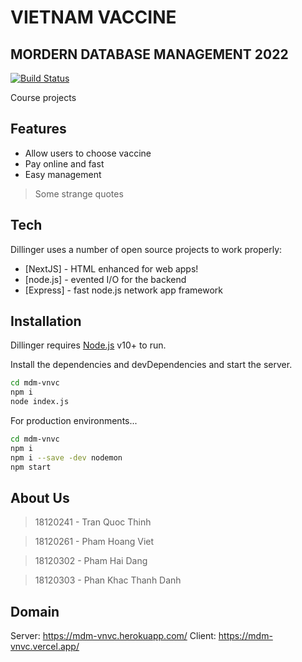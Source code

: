 # VIETNAM VACCINE
## MORDERN DATABASE MANAGEMENT 2022


[![Build Status](https://travis-ci.org/joemccann/dillinger.svg?branch=master)](https://travis-ci.org/joemccann/dillinger)

Course projects

## Features

- Allow users to choose vaccine
- Pay online and fast
- Easy management


> Some strange quotes

## Tech

Dillinger uses a number of open source projects to work properly:

- [NextJS] - HTML enhanced for web apps!
- [node.js] - evented I/O for the backend
- [Express] - fast node.js network app framework

## Installation

Dillinger requires [Node.js](https://nodejs.org/) v10+ to run.

Install the dependencies and devDependencies and start the server.

```sh
cd mdm-vnvc
npm i
node index.js
```

For production environments...

```sh
cd mdm-vnvc
npm i
npm i --save -dev nodemon
npm start
```
## About Us
> 18120241 - Tran Quoc Thinh 

> 18120261 - Pham Hoang Viet

> 18120302 - Pham Hai Dang

> 18120303 - Phan Khac Thanh Danh

## Domain
Server: https://mdm-vnvc.herokuapp.com/
Client: https://mdm-vnvc.vercel.app/
